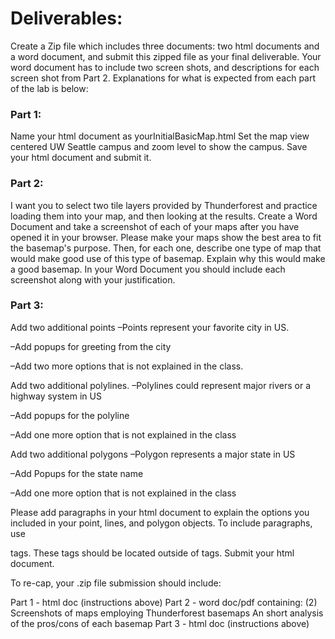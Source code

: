 # Deliverables:

Create a Zip file which includes three documents: two html documents and a word document, and submit this zipped file as your final deliverable. Your word document has to include two screen shots, 
and descriptions for each screen shot from Part 2. Explanations for what is expected from each part of the lab is below: 


### Part 1:

Name your html document as yourInitialBasicMap.html
Set the map view centered UW Seattle campus and zoom level to show the campus.
Save your html document and submit it.


### Part 2: 
I want you to select two tile layers provided by Thunderforest and practice loading them into your map, and then looking at the results. Create a Word Document and take a screenshot of each of your maps 
after you have opened it in your browser. Please make your maps show the best area to fit the basemap's purpose. Then, for each one, describe one type of map that would make good use of this type of basemap. 
Explain why this would make a good basemap. In your Word Document you should include each screenshot along with your justification.


### Part 3:

Add two additional points
–Points represent your favorite city in US.

–Add popups for greeting from the city

–Add two more options that is not explained in the class.

Add two additional polylines.
–Polylines could represent major rivers or a highway system in US

–Add popups for the polyline

–Add one more option that is not explained in the class

Add two additional polygons
–Polygon represents a major state in US

–Add Popups for the state name

–Add one more option that is not explained in the class

Please add paragraphs in your html document to explain the options you included in your point, lines, and polygon objects. To include paragraphs, use <p></p> tags. These tags should be located outside of <script></script> tags.
Submit your html document.
 

To re-cap, your .zip file submission should include: 

Part 1 - html doc (instructions above)
Part 2 - word doc/pdf containing:
(2) Screenshots of maps employing Thunderforest basemaps
An short analysis of the pros/cons of each basemap
Part 3 - html doc (instructions above)
